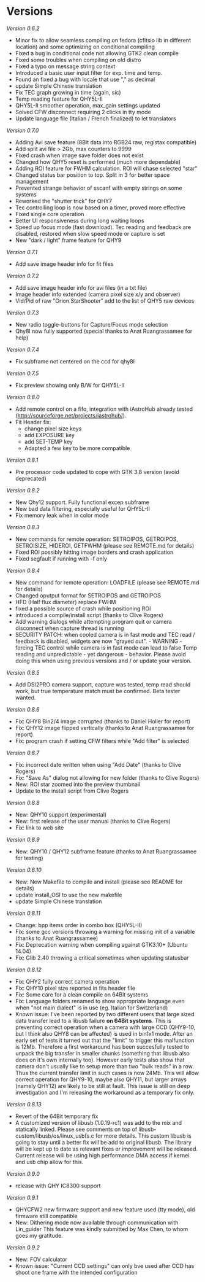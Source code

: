 Versions
========

*Version 0.6.2*
- Minor fix to allow seamless compiling on fedora (cfitsio lib in different 
  location) and some optimizing on conditional compiling
- Fixed a bug in conditional code not allowing GTK2 clean compile
- Fixed some troubles when compiling on old distro
- Fixed a typo on message string context
- Introduced a basic user input filter for exp. time and temp.
- Found an fixed a bug with locale that use "," as decimal
- update Simple Chinese translation
- Fix TEC graph growing in time (again, sic)
- Temp reading feature for QHY5L-II
- QHY5L-II smoother operation, max_gain settings updated
- Solved CFW disconnect requiring 2 clicks in tty mode
- Update language file (Italian / French finalized) to let translators

*Version 0.7.0*
- Adding Avi save feature (8Bit data into RGB24 raw, registax compatible)
- Add split avi file > 2Gb, max counters to 9999
- Fixed crash when image save folder does not exist
- Changed how QHY5 reset is performed (much more dependable)
- Adding ROI feature for FWHM calculation. ROI will chase selected "star"
- Changed status bar position to top. Split in 3 for better space management
- Prevented strange behavior of sscanf with empty strings on some systems
- Reworked the "shutter trick" for QHY7
- Tec controlling loop is now based on a timer, proved more effective
- Fixed single core operation
- Better UI responsiveness during long waiting loops
- Speed up focus mode (fast download). Tec reading and feedback are disabled,
  restored when slow speed mode or capture is set
- New "dark / light" frame feature for QHY9

*Version 0.7.1*
- Add save image header info for fit files

*Version 0.7.2*
- Add save image header info for avi files (in a txt file)
- Image header info extended (camera pixel size x/y and observer)
- Vid/Pid of raw "Orion StarShooter" add to the list of QHY5 raw devices

*Version 0.7.3*
- New radio toggle-buttons for Capture/Focus mode selection
- Qhy8l now fully supported (special thanks to Anat Ruangrassamee for help)

*Version 0.7.4*
- Fix subframe not centered on the ccd for qhy8l

*Version 0.7.5*
- Fix preview showing only B/W for QHY5L-II

*Version 0.8.0*
- Add remote control on a fifo, integration with iAstroHub
already tested (http://sourceforge.net/projects/iastrohub/).
- Fit Header fix:
	- change pixel size keys
	- add EXPOSURE key
	- add SET-TEMP key
	- Adapted a few key to be more compatible

*Version 0.8.1*
- Pre processor code updated to cope with GTK 3.8 version (avoid deprecated)

*Version 0.8.2*
- New Qhy12 support. Fully functional excep subframe
- New bad data filtering, especially useful for QHY5L-II
- Fix memory leak when in color mode

*Version 0.8.3*
- New commands for remote operation: SETROIPOS, GETROIPOS, SETROISIZE, HIDEROI,
  GETFWHM (please see REMOTE.md for details)
- Fixed ROI possibly hitting image borders and crash application
- Fixed segfault if running with -f only

*Version 0.8.4*
- New command for remote operation: LOADFILE (please see REMOTE.md for details)
- Changed oputput format for SETROIPOS and GETROIPOS
- HFD (Half flux diameter) replace FWHM
- fixed a possible source of crash while positioning ROI
- introduced a compile/install script (thanks to Clive Rogers)
- Add warning dialogs while attempting program quit or camera disconnect 
  when capture thread is running
- SECURITY PATCH: when cooled camera is in fast mode and TEC read / feedback is
  disabled, widgets are now "grayed out". - WARNING - forcing TEC control while 
  camera is in fast mode can lead to false Temp reading and unpredictable - yet
  dangerous - behavior. Please avoid doing this when using previous versions 
  and / or update your version.

*Version 0.8.5*
- Add DSI2PRO camera support, capture was tested, temp read should work, but 
  true temperature match must be confirmed. Beta tester wanted.

*Version 0.8.6*
- Fix: QHY8 Bin2/4 image corrupted (thanks to Daniel Holler for report) 
- Fix: QHY12 image flipped vertically (thanks to Anat Ruangrassamee for report)
- Fix: program crash if setting CFW filters while "Add filter" is selected

*Version 0.8.7*
- Fix: incorrect date written when using "Add Date" (thanks to Clive Rogers)
- Fix: "Save As" dialog not allowing for new folder (thanks to Clive Rogers)
- New: ROI star zoomed into the preview thumbnail
- Update to the install script from Clive Rogers

*Version 0.8.8*
- New: QHY10 support (experimental)
- New: first release of the user manual (thanks to Clive Rogers)
- Fix: link to web site

*Version 0.8.9*
- New: QHY10 / QHY12 subframe feature (thanks to Anat Ruangrassamee for testing)

*Version 0.8.10*
- New: New Makefile to compile and install (please see README for details)
- update install_OSI to use the new makefile
- update Simple Chinese translation

*Version 0.8.11*
- Change: bpp items order in combo box (QHY5L-II)
- Fix: some gcc versions throwing a warning for missing init of a variable
  (thanks to Anat Ruangrassamee)
- Fix: Deprecation warning when compiling against GTK3.10+ (Ubuntu 14.04)
- Fix: Glib 2.40 throwing a critical sometimes when updating statusbar

*Version 0.8.12*
- Fix: QHY2 fully correct camera operation
- Fix: QHY10 pixel size reported in fits header file
- Fix: Some care for a clean compile on 64Bit systems
- Fix: Language folders renamed to show appropriate language even when 
       "not main dialect" is in use (eg. Italian for Switzerland)
- Known issue: I've been reported by two different users that large sized data 
  transfer lead to a libusb failure **on 64Bit systems**. 
  This is preventing correct operation when a camera with large CCD (QHY9-10, 
  but I think also QHY8 can be affected) is used in bin1x1 mode.
  After an early set of tests it turned out that the "limit" to trigger this
  malfunction is 12Mb. Therefore a first workaround has been succesfully tested
  to unpack the big transfer in smaller chunks (something that libusb also does
  on it's own internally too).
  However early tests also show that camera don't usually like to setup more 
  than two "bulk reads" in a row. Thus the current transfer limit in such cases
  is now 24Mb. This will allow correct operation for QHY9-10, maybe also QHY11,
  but larger arrays (namely QHY12) are likely to be still at fault.
  This issue is still on deep investigation and I'm releasing the workaround as
  a temporary fix only.

*Version 0.8.13*
- Revert of the 64Bit temporary fix
- A customized version of libusb (1.0.19-rc1) was add to the mix and statically
  linked. Please see comments on top of libusb-custom/libusb/os/linux_usbfs.c
  for more details. This custom libusb is going to stay until a better fix will
  be add to original libusb. The library will be kept up to date as relevant 
  fixes or improvement will be released. Current release will be using high 
  performance DMA access if kernel and usb chip allow for this.

*Version 0.9.0*
- release with QHY IC8300 support

*Version 0.9.1*
- QHYCFW2 new firmware support and new feature used (tty mode), old firmware
  still compatible
- New: Dithering mode now available through communication with Lin_guider
  This feature was kindly submitted by Max Chen, to whom goes my gratitude.

*Version 0.9.2*
- New: FOV calculator
- Known issue: "Current CCD settings" can only bve used after CCD has shoot one
  frame with the intended configuration


